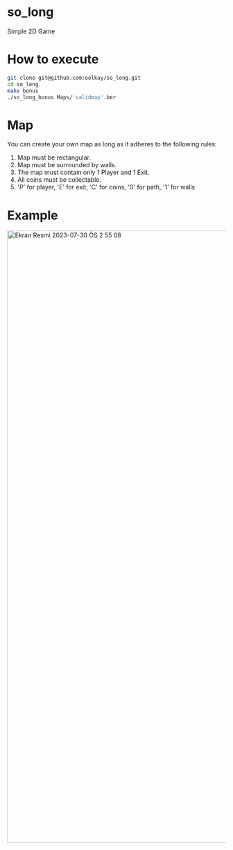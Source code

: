 # so_long
Simple 2D Game
# How to execute
```bash
git clone git@github.com:oolkay/so_long.git
cd so_long
make bonus
./so_long_bonus Maps/'validmap'.ber
```
# Map
You can create your own map as long as it adheres to the following rules:
1. Map must be rectangular.
2. Map must be surrounded by walls.
3. The map must contain only 1 Player and 1 Exit.
4. All coins must be collectable.
5. 'P' for player, 'E' for exit, 'C' for coins, '0' for path, '1' for walls

# Example
<img width="1412" alt="Ekran Resmi 2023-07-30 ÖS 2 55 08" src="https://github.com/oolkay/so_long/assets/89595806/16a6a808-ad7f-42ca-9f6d-f30059abeaa3">
